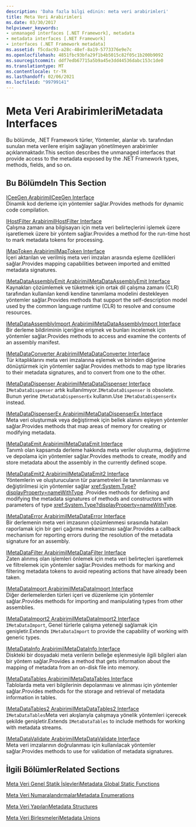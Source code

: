 ```yaml
---
description: 'Daha fazla bilgi edinin: meta veri arabirimleri'
title: Meta Veri Arabirimleri
ms.date: 03/30/2017
helpviewer_keywords:
- unmanaged interfaces [.NET Framework], metadata
- metadata interfaces [.NET Framework]
- interfaces (.NET Framework metadata]
ms.assetid: f5cdac93-a28c-48ef-8a19-5773376e9e7c
ms.openlocfilehash: 4851fbc93bfa29f1b4b5015c82f05c1b200b9092
ms.sourcegitcommit: ddf7edb67715a5b9a45e3dd44536dabc153c1de0
ms.translationtype: MT
ms.contentlocale: tr-TR
ms.lasthandoff: 02/06/2021
ms.locfileid: "99799141"
---
```

# <a name="metadata-interfaces"></a><span data-ttu-id="5b7c4-103">Meta Veri Arabirimleri</span><span class="sxs-lookup"><span data-stu-id="5b7c4-103">Metadata Interfaces</span></span>

<span data-ttu-id="5b7c4-104">Bu bölümde, .NET Framework türler, Yöntemler, alanlar vb. tarafından sunulan meta verilere erişim sağlayan yönetilmeyen arabirimler açıklanmaktadır.</span><span class="sxs-lookup"><span data-stu-id="5b7c4-104">This section describes the unmanaged interfaces that provide access to the metadata exposed by the .NET Framework types, methods, fields, and so on.</span></span>  
  
## <a name="in-this-section"></a><span data-ttu-id="5b7c4-105">Bu Bölümde</span><span class="sxs-lookup"><span data-stu-id="5b7c4-105">In This Section</span></span>  

 [<span data-ttu-id="5b7c4-106">ICeeGen Arabirimi</span><span class="sxs-lookup"><span data-stu-id="5b7c4-106">ICeeGen Interface</span></span>](iceegen-interface.md)  
 <span data-ttu-id="5b7c4-107">Dinamik kod derleme için yöntemler sağlar.</span><span class="sxs-lookup"><span data-stu-id="5b7c4-107">Provides methods for dynamic code compilation.</span></span>  
  
 [<span data-ttu-id="5b7c4-108">IHostFilter Arabirimi</span><span class="sxs-lookup"><span data-stu-id="5b7c4-108">IHostFilter Interface</span></span>](ihostfilter-interface.md)  
 <span data-ttu-id="5b7c4-109">Çalışma zamanı ana bilgisayarı için meta veri belirteçlerini işlemek üzere işaretlemek üzere bir yöntem sağlar.</span><span class="sxs-lookup"><span data-stu-id="5b7c4-109">Provides a method for the run-time host to mark metadata tokens for processing.</span></span>  
  
 [<span data-ttu-id="5b7c4-110">IMapToken Arabirimi</span><span class="sxs-lookup"><span data-stu-id="5b7c4-110">IMapToken Interface</span></span>](imaptoken-interface.md)  
 <span data-ttu-id="5b7c4-111">İçeri aktarılan ve verilmiş meta veri imzaları arasında eşleme özellikleri sağlar.</span><span class="sxs-lookup"><span data-stu-id="5b7c4-111">Provides mapping capabilities between imported and emitted metadata signatures.</span></span>  
  
 [<span data-ttu-id="5b7c4-112">IMetaDataAssemblyEmit Arabirimi</span><span class="sxs-lookup"><span data-stu-id="5b7c4-112">IMetaDataAssemblyEmit Interface</span></span>](imetadataassemblyemit-interface.md)  
 <span data-ttu-id="5b7c4-113">Kaynakları çözümlemek ve tüketmek için ortak dil çalışma zamanı (CLR) tarafından kullanılan kendi kendine tanımlama modelini destekleyen yöntemler sağlar.</span><span class="sxs-lookup"><span data-stu-id="5b7c4-113">Provides methods that support the self-description model used by the common language runtime (CLR) to resolve and consume resources.</span></span>  
  
 [<span data-ttu-id="5b7c4-114">IMetaDataAssemblyImport Arabirimi</span><span class="sxs-lookup"><span data-stu-id="5b7c4-114">IMetaDataAssemblyImport Interface</span></span>](imetadataassemblyimport-interface.md)  
 <span data-ttu-id="5b7c4-115">Bir derleme bildiriminin içeriğine erişmek ve bunları incelemek için yöntemler sağlar.</span><span class="sxs-lookup"><span data-stu-id="5b7c4-115">Provides methods to access and examine the contents of an assembly manifest.</span></span>  
  
 [<span data-ttu-id="5b7c4-116">IMetaDataConverter Arabirimi</span><span class="sxs-lookup"><span data-stu-id="5b7c4-116">IMetaDataConverter Interface</span></span>](imetadataconverter-interface.md)  
 <span data-ttu-id="5b7c4-117">Tür kitaplıklarını meta veri imzalarına eşlemek ve birinden diğerine dönüştürmek için yöntemler sağlar.</span><span class="sxs-lookup"><span data-stu-id="5b7c4-117">Provides methods to map type libraries to their metadata signatures, and to convert from one to the other.</span></span>  
  
 [<span data-ttu-id="5b7c4-118">IMetaDataDispenser Arabirimi</span><span class="sxs-lookup"><span data-stu-id="5b7c4-118">IMetaDataDispenser Interface</span></span>](imetadatadispenser-interface.md)  
 <span data-ttu-id="5b7c4-119">`IMetaDataDispenser` artık kullanılmıyor.</span><span class="sxs-lookup"><span data-stu-id="5b7c4-119">`IMetaDataDispenser` is obsolete.</span></span> <span data-ttu-id="5b7c4-120">Bunun yerine `IMetaDataDispenserEx` kullanın.</span><span class="sxs-lookup"><span data-stu-id="5b7c4-120">Use `IMetaDataDispenserEx` instead.</span></span>  
  
 [<span data-ttu-id="5b7c4-121">IMetaDataDispenserEx Arabirimi</span><span class="sxs-lookup"><span data-stu-id="5b7c4-121">IMetaDataDispenserEx Interface</span></span>](imetadatadispenserex-interface.md)  
 <span data-ttu-id="5b7c4-122">Meta veri oluşturmak veya değiştirmek için bellek alanını eşleyen yöntemler sağlar.</span><span class="sxs-lookup"><span data-stu-id="5b7c4-122">Provides methods that map areas of memory for creating or modifying metadata.</span></span>  
  
 [<span data-ttu-id="5b7c4-123">IMetaDataEmit Arabirimi</span><span class="sxs-lookup"><span data-stu-id="5b7c4-123">IMetaDataEmit Interface</span></span>](imetadataemit-interface.md)  
 <span data-ttu-id="5b7c4-124">Tanımlı olan kapsamda derleme hakkında meta veriler oluşturma, değiştirme ve depolama için yöntemler sağlar.</span><span class="sxs-lookup"><span data-stu-id="5b7c4-124">Provides methods to create, modify and store metadata about the assembly in the currently defined scope.</span></span>  
  
 [<span data-ttu-id="5b7c4-125">IMetaDataEmit2 Arabirimi</span><span class="sxs-lookup"><span data-stu-id="5b7c4-125">IMetaDataEmit2 Interface</span></span>](imetadataemit2-interface.md)  
 <span data-ttu-id="5b7c4-126">Yöntemlerin ve oluşturucuların tür parametreleri ile tanımlanması ve değiştirilmesi için yöntemler sağlar <xref:System.Type?displayProperty=nameWithType> .</span><span class="sxs-lookup"><span data-stu-id="5b7c4-126">Provides methods for defining and modifying the metadata signatures of methods and constructors with parameters of type <xref:System.Type?displayProperty=nameWithType>.</span></span>  
  
 [<span data-ttu-id="5b7c4-127">IMetaDataError Arabirimi</span><span class="sxs-lookup"><span data-stu-id="5b7c4-127">IMetaDataError Interface</span></span>](imetadataerror-interface.md)  
 <span data-ttu-id="5b7c4-128">Bir derlemenin meta veri imzasının çözümlenmesi sırasında hataları raporlamak için bir geri çağırma mekanizması sağlar.</span><span class="sxs-lookup"><span data-stu-id="5b7c4-128">Provides a callback mechanism for reporting errors during the resolution of the metadata signature for an assembly.</span></span>  
  
 [<span data-ttu-id="5b7c4-129">IMetaDataFilter Arabirimi</span><span class="sxs-lookup"><span data-stu-id="5b7c4-129">IMetaDataFilter Interface</span></span>](imetadatafilter-interface.md)  
 <span data-ttu-id="5b7c4-130">Zaten alınmış olan işlemleri önlemek için meta veri belirteçleri işaretlemek ve filtrelemek için yöntemler sağlar.</span><span class="sxs-lookup"><span data-stu-id="5b7c4-130">Provides methods for marking and filtering metadata tokens to avoid repeating actions that have already been taken.</span></span>  
  
 [<span data-ttu-id="5b7c4-131">IMetaDataImport Arabirimi</span><span class="sxs-lookup"><span data-stu-id="5b7c4-131">IMetaDataImport Interface</span></span>](imetadataimport-interface.md)  
 <span data-ttu-id="5b7c4-132">Diğer derlemelerden türleri içeri ve düzenleme için yöntemler sağlar.</span><span class="sxs-lookup"><span data-stu-id="5b7c4-132">Provides methods for importing and manipulating types from other assemblies.</span></span>  
  
 [<span data-ttu-id="5b7c4-133">IMetaDataImport2 Arabirimi</span><span class="sxs-lookup"><span data-stu-id="5b7c4-133">IMetaDataImport2 Interface</span></span>](imetadataimport2-interface.md)  
 <span data-ttu-id="5b7c4-134">`IMetaDataImport`, Genel türlerle çalışma yeteneği sağlamak için genişletir.</span><span class="sxs-lookup"><span data-stu-id="5b7c4-134">Extends `IMetaDataImport` to provide the capability of working with generic types.</span></span>  
  
 [<span data-ttu-id="5b7c4-135">IMetaDataInfo Arabirimi</span><span class="sxs-lookup"><span data-stu-id="5b7c4-135">IMetaDataInfo Interface</span></span>](imetadatainfo-interface.md)  
 <span data-ttu-id="5b7c4-136">Diskteki bir dosyadaki meta verilerin belleğe eşlenmesiyle ilgili bilgileri alan bir yöntem sağlar.</span><span class="sxs-lookup"><span data-stu-id="5b7c4-136">Provides a method that gets information about the mapping of metadata from an on-disk file into memory.</span></span>  
  
 [<span data-ttu-id="5b7c4-137">IMetaDataTables Arabirimi</span><span class="sxs-lookup"><span data-stu-id="5b7c4-137">IMetaDataTables Interface</span></span>](imetadatatables-interface.md)  
 <span data-ttu-id="5b7c4-138">Tablolarda meta veri bilgilerinin depolanması ve alınması için yöntemler sağlar.</span><span class="sxs-lookup"><span data-stu-id="5b7c4-138">Provides methods for the storage and retrieval of metadata information in tables.</span></span>  
  
 [<span data-ttu-id="5b7c4-139">IMetaDataTables2 Arabirimi</span><span class="sxs-lookup"><span data-stu-id="5b7c4-139">IMetaDataTables2 Interface</span></span>](imetadatatables2-interface.md)  
 <span data-ttu-id="5b7c4-140">`IMetaDataTables`Meta veri akışlarıyla çalışmaya yönelik yöntemleri içerecek şekilde genişletir.</span><span class="sxs-lookup"><span data-stu-id="5b7c4-140">Extends `IMetaDataTables` to include methods for working with metadata streams.</span></span>  
  
 [<span data-ttu-id="5b7c4-141">IMetaDataValidate Arabirimi</span><span class="sxs-lookup"><span data-stu-id="5b7c4-141">IMetaDataValidate Interface</span></span>](imetadatavalidate-interface.md)  
 <span data-ttu-id="5b7c4-142">Meta veri imzalarının doğrulanması için kullanılacak yöntemler sağlar.</span><span class="sxs-lookup"><span data-stu-id="5b7c4-142">Provides methods to use for validation of metadata signatures.</span></span>  
  
## <a name="related-sections"></a><span data-ttu-id="5b7c4-143">İlgili Bölümler</span><span class="sxs-lookup"><span data-stu-id="5b7c4-143">Related Sections</span></span>  

 [<span data-ttu-id="5b7c4-144">Meta Veri Genel Statik İşlevleri</span><span class="sxs-lookup"><span data-stu-id="5b7c4-144">Metadata Global Static Functions</span></span>](metadata-global-static-functions.md)  
  
 [<span data-ttu-id="5b7c4-145">Meta Veri Numaralandırmalar</span><span class="sxs-lookup"><span data-stu-id="5b7c4-145">Metadata Enumerations</span></span>](metadata-enumerations.md)  
  
 [<span data-ttu-id="5b7c4-146">Meta Veri Yapıları</span><span class="sxs-lookup"><span data-stu-id="5b7c4-146">Metadata Structures</span></span>](metadata-structures.md)  
  
 [<span data-ttu-id="5b7c4-147">Meta Veri Birleşmeleri</span><span class="sxs-lookup"><span data-stu-id="5b7c4-147">Metadata Unions</span></span>](metadata-unions.md)
